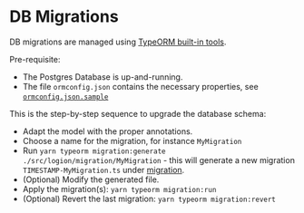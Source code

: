 # DB Migrations

DB migrations are managed using [TypeORM built-in tools](https://typeorm.io/#/migrations).

Pre-requisite:
* The Postgres Database is up-and-running.  
* The file `ormconfig.json` contains the necessary properties, see [`ormconfig.json.sample`](/ormconfig.json.sample)  

This is the step-by-step sequence to upgrade the database schema:

* Adapt the model with the proper annotations.
* Choose a name for the migration, for instance `MyMigration` 
* Run `yarn typeorm migration:generate ./src/logion/migration/MyMigration` - this will generate a new migration `TIMESTAMP-MyMigration.ts` under [migration](/src/logion/migration).
* (Optional) Modify the generated file.
* Apply the migration(s): `yarn typeorm migration:run`
* (Optional) Revert the last migration: `yarn typeorm migration:revert`
